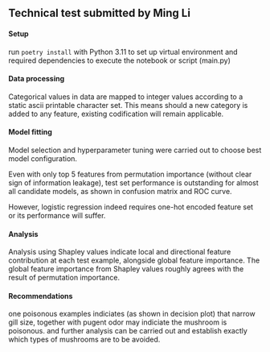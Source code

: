 ## Technical test submitted by Ming Li

#### Setup
run `poetry install` with Python 3.11 to set up virtual environment and required dependencies to execute the notebook or script (main.py)

#### Data processing
Categorical values in data are mapped to integer values according to a static ascii printable character set. This means should a new category is added to any feature, existing codification will remain applicable.

#### Model fitting
Model selection and hyperparameter tuning were carried out to choose best model configuration.

Even with only top 5 features from permutation importance (without clear sign of information leakage), test set performance is outstanding for almost all candidate models, as shown in confusion matrix and ROC curve.

However, logistic regression indeed requires one-hot encoded feature set or its performance will suffer.

#### Analysis
Analysis using Shapley values indicate local and directional feature contribution at each test example, alongside global feature importance. The global feature importance from Shapley values roughly agrees with the result of permutation importance.

#### Recommendations
one poisonous examples indiciates (as shown in decision plot) that narrow gill size, together with pugent odor may indiciate the mushroom is poisonous. and further analysis can be carried out and establish exactly which types of mushrooms are to be avoided.
